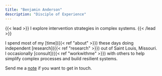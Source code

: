 ```yaml
---
title: "Benjamin Anderson"
description: "Disciple of Experience"
---
```




{{< lead >}}
I explore intervention strategies in complex systems. 
{{< /lead >}}

I spend most of my [time]({{< ref "about" >}}) these days doing independent [research]({{< ref "research" >}}) out of Saint Louis, Missouri. I occasionally [consult]({{< ref "workwithme" >}}) with others to help simplify complex processes and build resilient systems. 

Send me a [note](mailto:me@benjaminbanderson.com) if you want to get in touch. 


